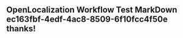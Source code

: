 <properties
ms.topic="hero-topic"
ms.test1="hero-topic"
ms.test2="test"/>

## OpenLocalization Workflow Test MarkDown ec163fbf-4edf-4ac8-8509-6f10fcc4f50e thanks!
